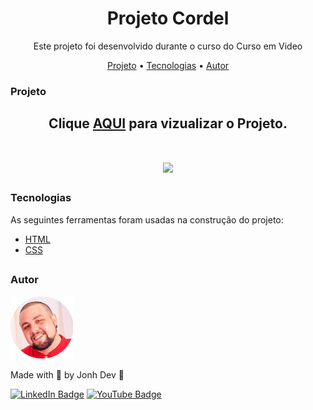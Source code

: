 <h1 align="center">Projeto Cordel</h1>

<p align="center">Este projeto foi desenvolvido durante o curso do Curso em Video</p>

<p align="center">
 <a href="#projeto">Projeto</a> •
 <a href="#tecnologias">Tecnologias</a> •
 <a href="#autor">Autor</a>
</p>


### Projeto
<h2 align="center">
 Clique <a href="https://jonh-dev.github.io/projeto-cordel/" target="_blank">AQUI</a> para vizualizar o Projeto.
</h2>

<h1 align="center">
  
  <img src="./github/cordel.gif" target="_blank">
 
</h1>

### Tecnologias

As seguintes ferramentas foram usadas na construção do projeto:

- [HTML](https://www.w3schools.com/html/)
- [CSS](https://www.w3schools.com/css/)


##

### Autor

<img alt="Jonh-Dev" title="Jonh-Dev" src="./github/avatar.png" height="100" width="100"/>

Made with 💜 by Jonh Dev 👋

[![LinkedIn Badge](https://img.shields.io/badge/-LINKEDIN-blue?style=flat-square&logo=Linkedin&logoColor=white&link="https://www.linkedin.com/in/jo%C3%A3o-carlos-schwab-zanardi-752591213/)](https://www.linkedin.com/in/jo%C3%A3o-carlos-schwab-zanardi-752591213/)
[![YouTube Badge](https://img.shields.io/badge/-YOUTUBE-EF1A19?style=flat-square&logo=YouTube&logoColor=white&link=https://www.youtube.com/channel/UCV3Nucywtqi6iSM5PsX9SQA)](https://www.youtube.com/channel/UCV3Nucywtqi6iSM5PsX9SQA)

